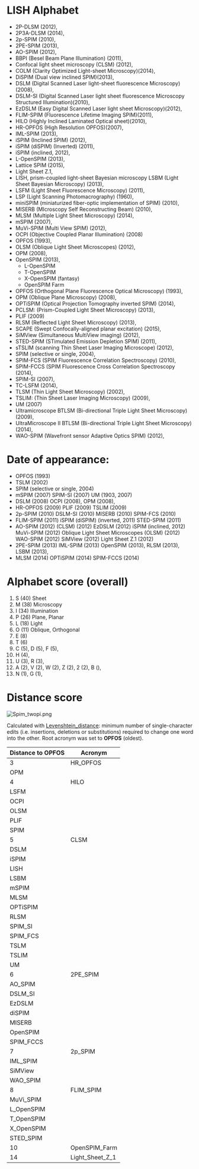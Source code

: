 # LISH Alphabet

  - 2P-DLSM (2012),
  - 2P3A-DLSM (2014),
  - 2p-SPIM (2010),
  - 2PE-SPIM (2013),
  - AO-SPIM (2012),
  - BBPI (Besel Beam Plane Illumination) (2011),
  - Confocal light sheet microscopy (CLSM) (2012),
  - COLM (Clarity Optimized Light-sheet Microscopy)(2014),
  - DiSPIM (Dual view inclined SPIM)(2013),
  - DSLM (Digital Scanned Laser light-sheet fluorescence
    Microscopy)(2008),
  - DSLM-SI (Digital Scanned Laser light sheet fluorescence Microscopy
    Structured Illumination)(2010),
  - EzDSLM (Easy Digital Scanned Laser light sheet Microscopy)(2012),
  - FLIM-SPIM (Fluorescence Lifetime Imaging SPIM)(2011),
  - HILO (Highly Inclined Laminated Optical sheet)(2010),
  - HR-OPFOS (High Resolution OPFOS)(2007),
  - IML-SPIM (2013),
  - iSPIM (Inclined SPIM) (2012),
  - iSPIM (diSPIM) (Inverted) (2011),
  - iSPIM (inclined, 2012),
  - L-OpenSPIM (2013),
  - Lattice SPIM (2015),
  - Light Sheet Z.1,
  - LISH, prism-coupled light-sheet Bayesian microscopy LSBM (Light
    Sheet Bayesian Microscopy) (2013),
  - LSFM (Light Sheet Fluorescence Microscopy) (2011),
  - LSP (Light Scanning Photomacrography) (1960),
  - miniSPIM (miniaturized fiber-optic implementation of SPIM) (2010),
  - MISERB (MIcroscopy Self Reconstructing Beam) (2010),
  - MLSM (Multiple Light Sheet Microscopy) (2014),
  - mSPIM (2007),
  - MuVi-SPIM (Multi View SPIM) (2012),
  - OCPI (Objective Coupled Planar Illumination) (2008)
  - OPFOS (1993),
  - OLSM (Oblique Light Sheet Microscopes) (2012),
  - OPM (2008),
  - OpenSPIM (2013),
      - L-OpenSPIM
      - T-OpenSPIM
      - X-OpenSPIM (fantasy)
      - OpenSPIM Farm
  - OPFOS (Orthogonal Plane Fluorescence Optical Microscopy) (1993),
  - OPM (Oblique Plane Microscopy) (2008),
  - OPTiSPIM (Optical Projection Tomography inverted SPIM) (2014),
  - PCLSM: (Prism-Coupled Light Sheet Microscopy) (2013),
  - PLIF (2009)
  - RLSM (Reflected Light Sheet Microscopy) (2013),
  - SCAPE (Swept Confocally-aligned planar excitation) (2015),
  - SiMView (Simultaneous MultiView imaging) (2012),
  - STED-SPIM (STimulated Emission Depletion SPIM) (2011),
  - sTSLIM (scanning Thin Sheet Laser Imaging Microscope) (2012),
  - SPIM (selective or single, 2004),
  - SPIM-FCS (SPIM Fluorescence Correlation Spectroscopy) (2010),
  - SPIM-FCCS (SPIM Fluorescence Cross Correlation Spectroscopy (2014),
  - SPIM-SI (2007),
  - TC-LSFM (2014),
  - TLSM (Thin Light Sheet Microscopy) (2002),
  - TSLIM: (Thin Sheet Laser Imaging Microscopy) (2009),
  - UM (2007)
  - Ultramicroscope BTLSM (Bi-directional Triple Light Sheet Microscopy)
    (2009),
  - UltraMicroscope II BTLSM (Bi-directional Triple Light Sheet
    Microscopy) (2014),
  - WAO-SPIM (Wavefront sensor Adaptive Optics SPIM) (2012),

# Date of appearance:

  - OPFOS (1993)
  - TSLM (2002)
  - SPIM (selective or single, 2004)
  - mSPIM (2007) SPIM-SI (2007) UM (1903, 2007)
  - DSLM (2008) OCPI (2008), OPM (2008),
  - HR-OPFOS (2009) PLIF (2009) TSLIM (2009)
  - 2p-SPIM (2010) DSLM-SI (2010) MISERB (2010) SPIM-FCS (2010)
  - FLIM-SPIM (2011) iSPIM (diSPIM) (inverted, 2011) STED-SPIM (2011)
  - AO-SPIM (2012) (CLSM) (2012) EzDSLM (2012) iSPIM (inclined, 2012)
    MuVi-SPIM (2012) Oblique Light Sheet Microscopes (OLSM) (2012)
    WAO-SPIM (2012) SiMView (2012) Light Sheet Z.1 (2012)
  - 2PE-SPIM (2013) IML-SPIM (2013) OpenSPIM (2013), RLSM (2013), LSBM
    (2013),
  - MLSM (2014) OPTiSPIM (2014) SPIM-FCCS (2014)

# Alphabet score (overall)

1.  S (40) Sheet
2.  M (38) Microscopy
3.  I (34) Illumination
4.  P (26) Plane, Planar
5.  L (18) Light
6.  O (11) Oblique, Orthogonal
7.  E (8)
8.  T (6)
9.  C (5), D (5), F (5),
10. H (4),
11. U (3), R (3),
12. A (2), V (2), W (2), Z (2), 2 (2), B (),
13. N (1), G (1),

# Distance score

![Spim\_twopi.png](Spim_twopi.png "Spim_twopi.png")

Calculated with
[Levenshtein\_distance](http://en.wikipedia.org/wiki/Levenshtein_distance):
minimum number of single-character edits (i.e. insertions, deletions or
substitutions) required to change one word into the other. Root acronym
was set to **OPFOS** (oldest).

| Distance to OPFOS | Acronym            |
| ----------------- | ------------------ |
| 3                 | HR\_OPFOS          |
| OPM               |                    |
| 4                 | HILO               |
| LSFM              |                    |
| OCPI              |                    |
| OLSM              |                    |
| PLIF              |                    |
| SPIM              |                    |
| 5                 | CLSM               |
| DSLM              |                    |
| iSPIM             |                    |
| LISH              |                    |
| LSBM              |                    |
| mSPIM             |                    |
| MLSM              |                    |
| OPTiSPIM          |                    |
| RLSM              |                    |
| SPIM\_SI          |                    |
| SPIM\_FCS         |                    |
| TSLM              |                    |
| TSLIM             |                    |
| UM                |                    |
| 6                 | 2PE\_SPIM          |
| AO\_SPIM          |                    |
| DSLM\_SI          |                    |
| EzDSLM            |                    |
| diSPIM            |                    |
| MISERB            |                    |
| OpenSPIM          |                    |
| SPIM\_FCCS        |                    |
| 7                 | 2p\_SPIM           |
| IML\_SPIM         |                    |
| SiMView           |                    |
| WAO\_SPIM         |                    |
| 8                 | FLIM\_SPIM         |
| MuVi\_SPIM        |                    |
| L\_OpenSPIM       |                    |
| T\_OpenSPIM       |                    |
| X\_OpenSPIM       |                    |
| STED\_SPIM        |                    |
| 10                | OpenSPIM\_Farm     |
| 14                | Light\_Sheet\_Z\_1 |

